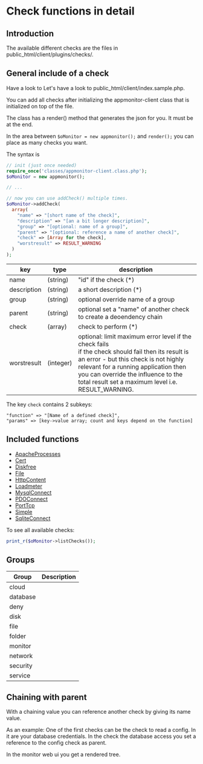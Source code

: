 # Check functions in detail #

## Introduction ##

The available different checks are the files in public_html/client/plugins/checks/.

## General include of a check ##

Have a look to Let's have a look to public_html/client/index.sample.php.

You can add all checks after initializing the appmonitor-client class that
is initialized on top of the file.

The class has a render() method that generates the json for you. It must be at the end.

In the area between `$oMonitor = new appmonitor();` and `render();` you can place
as many checks you want.

The syntax is

```php
// init (just once needed)
require_once('classes/appmonitor-client.class.php');
$oMonitor = new appmonitor();

// ...

// now you can use addCheck() multiple times.
$oMonitor->addCheck(
  array(
    "name" => "[short name of the check]",
    "description" => "[an a bit longer description]",
    "group" => "[optional: name of a group]",
    "parent" => "[optional: reference a name of another check]",
    "check" => [Array for the check],
    "worstresult" => RESULT_WARNING
  )
);
```

| key        | type     | description |
|---         |---       |---
|name        |(string)  | "id" if the check <span class="required">(*)</span>|
|description |(string)  | a short description <span class="required">(*)</span>|
|group       |(string)  | optional override name of a group |
|parent      |(string)  | optional set a "name" of another check to create a deoendency chain |
|check       |(array)   | check to perform <span class="required">(*)</span>|
|worstresult |(integer) | optional: limit maximum error level if the check fails<br>if the check should fail then its result is an error - but this check is not highly relevant for a running application then you can override the influence to the total result set a maximum level i.e. RESULT_WARNING.|


The key `check` contains 2 subkeys:

	"function" => "[Name of a defined check]",
	"params" => [key->value array; count and keys depend on the function]


## Included functions ##

- [ApacheProcesses](client-php/apacheprocesses.md)
- [Cert](client-php/cert.md)
- [Diskfree](client-php/diskfree.md)
- [File](client-php/file.md)
- [HttpContent](client-php/httpcontent.md)
- [Loadmeter](client-php/loadmeter.md)
- [MysqlConnect](client-php/mysqlconnect.md)
- [PDOConnect](client-php/pdoconnect.md)
- [PortTcp](client-php/porttcp.md)
- [Simple](client-php/simple.md)
- [SqliteConnect](client-php/sqliteconnect.md)

To see all available checks:

```php
print_r($oMonitor->listChecks());
```

## Groups ##

| Group      | Description |
|---         |--- 
| cloud      | |
| database   | |
| deny       | |
| disk       | |
| file       | |
| folder     | |
| monitor    | |
| network    | |
| security   | |
| service    | |

## Chaining with parent ##

With a chaining value you can reference another check by giving its name value.

As an example: One of the first checks can be the check to read a config. In it are your database credentials. In the check the database access you set a reference to the config check as parent.

In the monitor web ui you get a rendered tree.
